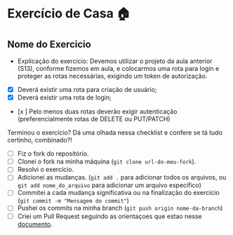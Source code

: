 # Exercício de Casa 🏠 

## Nome do Exercicio

- Explicação do exercício: Devemos utilizar o projeto da aula anterior (S13), conforme fizemos em aula, e colocarmos uma rota para login e proteger as rotas necessárias, exigindo um token de autorização.
- [x] Deverá existir uma rota para criação de usuário;
- [x] Deverá existir uma rota de login;
- [x ] Pelo menos duas rotas deverão exigir autenticação (preferencialmente rotas de DELETE ou PUT/PATCH)


Terminou o exercício? Dá uma olhada nessa checklist e confere se tá tudo certinho, combinado?!

- [ ] Fiz o fork do repositório.
- [ ] Clonei o fork na minha máquina (`git clone url-do-meu-fork`).
- [ ] Resolvi o exercício.
- [ ] Adicionei as mudanças. (`git add .` para adicionar todos os arquivos, ou `git add nome_do_arquivo` para adicionar um arquivo específico)
- [ ] Commitei a cada mudança significativa ou na finalização do exercício (`git commit -m "Mensagem do commit"`)
- [ ] Pushei os commits na minha branch (`git push origin nome-da-branch`)
- [ ] Criei um Pull Request seguindo as orientaçoes que estao nesse [documento](https://github.com/mflilian/repo-example/blob/main/exercicios/para-casa/instrucoes-pull-request.md).
